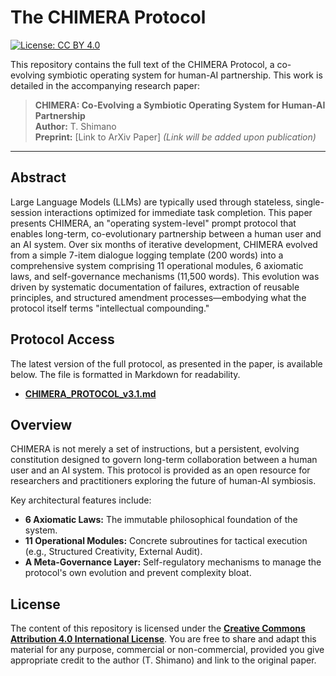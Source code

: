 # The CHIMERA Protocol

[![License: CC BY 4.0](https://img.shields.io/badge/License-CC%20BY%204.0-lightgrey.svg)](https://creativecommons.org/licenses/by/4.0/)

This repository contains the full text of the CHIMERA Protocol, a co-evolving symbiotic operating system for human-AI partnership. This work is detailed in the accompanying research paper:

> **CHIMERA: Co-Evolving a Symbiotic Operating System for Human-AI Partnership**  
> **Author:** T. Shimano  
> **Preprint:** [Link to ArXiv Paper] *(Link will be added upon publication)*

---

## Abstract

Large Language Models (LLMs) are typically used through stateless, single-session interactions optimized for immediate task completion. This paper presents CHIMERA, an "operating system-level" prompt protocol that enables long-term, co-evolutionary partnership between a human user and an AI system. Over six months of iterative development, CHIMERA evolved from a simple 7-item dialogue logging template (200 words) into a comprehensive system comprising 11 operational modules, 6 axiomatic laws, and self-governance mechanisms (11,500 words). This evolution was driven by systematic documentation of failures, extraction of reusable principles, and structured amendment processes—embodying what the protocol itself terms "intellectual compounding."

## Protocol Access

The latest version of the full protocol, as presented in the paper, is available below. The file is formatted in Markdown for readability.

*   [**CHIMERA_PROTOCOL_v3.1.md**](./CHIMERA_PROTOCOL_v3.1.md)

## Overview

CHIMERA is not merely a set of instructions, but a persistent, evolving constitution designed to govern long-term collaboration between a human user and an AI system. This protocol is provided as an open resource for researchers and practitioners exploring the future of human-AI symbiosis.

Key architectural features include:
- **6 Axiomatic Laws:** The immutable philosophical foundation of the system.
- **11 Operational Modules:** Concrete subroutines for tactical execution (e.g., Structured Creativity, External Audit).
- **A Meta-Governance Layer:** Self-regulatory mechanisms to manage the protocol's own evolution and prevent complexity bloat.

## License

The content of this repository is licensed under the [**Creative Commons Attribution 4.0 International License**](./LICENSE). You are free to share and adapt this material for any purpose, commercial or non-commercial, provided you give appropriate credit to the author (T. Shimano) and link to the original paper.
